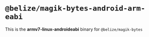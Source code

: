 # `@belize/magik-bytes-android-arm-eabi`

This is the **armv7-linux-androideabi** binary for `@belize/magik-bytes`
